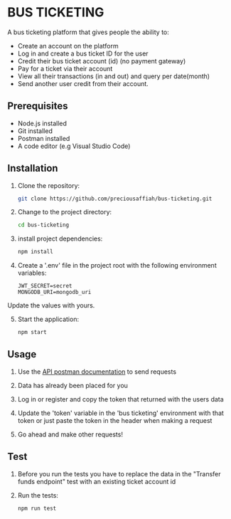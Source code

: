# BUS TICKETING

A bus ticketing platform that gives people the ability to:

* Create an account on the platform
* Log in and create a bus ticket ID for the user
* Credit their bus ticket account (id) (no payment gateway)
* Pay for a ticket via their account
* View all their transactions (in and out) and query per date(month)
* Send another user credit from their account.
 

## Prerequisites

- Node.js installed
- Git installed
- Postman installed
- A code editor (e.g Visual Studio Code)


## Installation

1. Clone the repository:

    ```bash
    git clone https://github.com/preciousaffiah/bus-ticketing.git

2. Change to the project directory:
    ```bash
    cd bus-ticketing

3. install project dependencies:
    ```bash
    npm install

4. Create a '.env' file in the project root with the following environment variables:
    ```dotenv
    JWT_SECRET=secret
    MONGODB_URI=mongodb_uri
Update the values with yours.


5. Start the application:
    ```bash
    npm start


## Usage

1. Use the [API postman documentation](https://lively-meadow-916190.postman.co/workspace/Team-Workspace~a5162da0-008b-430e-8287-3ff7cd09c691/collection/18567529-3a0cb709-dad0-4cc0-ad06-3d3f70c98a5c?action=share&creator=18567529) to send requests

3. Data has already been placed for you

4. Log in or register and copy the token that returned with the users data

5. Update the 'token' variable in the 'bus ticketing' environment with that token or just paste the token
   in the header when making a request

6. Go ahead and make other requests!


## Test

1. Before you run the tests you have to replace the data in the "Transfer funds endpoint" test with
   an existing ticket account id

2. Run the tests: 
    ```bash
    npm run test
